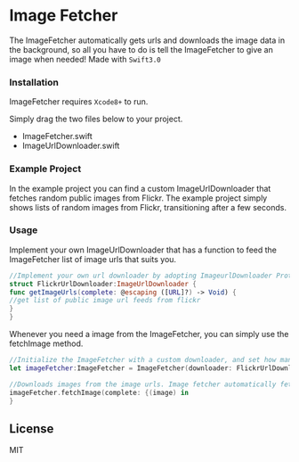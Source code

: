 # Image Fetcher

The ImageFetcher automatically gets urls and downloads the image data in the background, so all you have to do is tell the ImageFetcher to give an image when needed!
Made with `Swift3.0`

### Installation

ImageFetcher requires `Xcode8+` to run.

Simply drag the two files below to your project.
- ImageFetcher.swift
- ImageUrlDownloader.swift

### Example Project
In the example project you can find a custom ImageUrlDownloader that fetches random public images from Flickr.
The example project simply shows lists of random images from Flickr, transitioning after a few seconds. 

### Usage

Implement your own ImageUrlDownloader that has a function to feed the ImageFetcher list of image urls that suits you.

```swift
//Implement your own url downloader by adopting ImageurlDownloader Protocol
struct FlickrUrlDownloader:ImageUrlDownloader {
func getImageUrls(complete: @escaping ([URL]?) -> Void) {
//get list of public image url feeds from flickr
}
}
```

Whenever you need a image from the ImageFetcher, you can simply use the fetchImage method.

```swift
//Initialize the ImageFetcher with a custom downloader, and set how many image datas the fetcher can have in its cache. Minimum size is 3.
let imageFetcher:ImageFetcher = ImageFetcher(downloader: FlickrUrlDownloader(), cacheSize: 3)

//Downloads images from the image urls. Image fetcher automatically fetches new urls from the ImageUrlDownloader whenever there are no more urls left.
imageFetcher.fetchImage(complete: {(image) in
}
```

License
----

MIT
